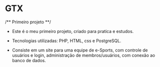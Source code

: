 # GTX
/** Primeiro projeto **/

- Este é o meu primeiro projeto, criado para pratica e estudos.
- Tecnologias utilizadas: PHP, HTML, css e PostgreSQL.

- Consiste em um site para uma equipe de e-Sports, com controle de usuários e login, administração de membros/usuários, com conexão ao banco de dados.
